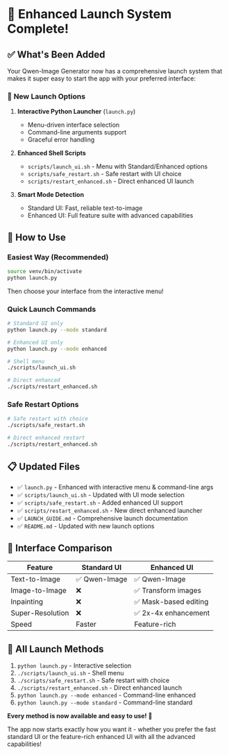 # 🎉 Enhanced Launch System Complete!

## ✅ **What's Been Added**

Your Qwen-Image Generator now has a comprehensive launch system that makes it super easy to start the app with your preferred interface:

### 🚀 **New Launch Options**

1. **Interactive Python Launcher** (`launch.py`)
   - Menu-driven interface selection
   - Command-line arguments support
   - Graceful error handling

2. **Enhanced Shell Scripts**
   - `scripts/launch_ui.sh` - Menu with Standard/Enhanced options
   - `scripts/safe_restart.sh` - Safe restart with UI choice
   - `scripts/restart_enhanced.sh` - Direct enhanced UI launch

3. **Smart Mode Detection**
   - Standard UI: Fast, reliable text-to-image
   - Enhanced UI: Full feature suite with advanced capabilities

## 🎯 **How to Use**

### **Easiest Way (Recommended)**
```bash
source venv/bin/activate
python launch.py
```
Then choose your interface from the interactive menu!

### **Quick Launch Commands**
```bash
# Standard UI only
python launch.py --mode standard

# Enhanced UI only
python launch.py --mode enhanced

# Shell menu
./scripts/launch_ui.sh

# Direct enhanced
./scripts/restart_enhanced.sh
```

### **Safe Restart Options**
```bash
# Safe restart with choice
./scripts/safe_restart.sh

# Direct enhanced restart
./scripts/restart_enhanced.sh
```

## 📋 **Updated Files**

- ✅ `launch.py` - Enhanced with interactive menu & command-line args
- ✅ `scripts/launch_ui.sh` - Updated with UI mode selection
- ✅ `scripts/safe_restart.sh` - Added enhanced UI support
- ✅ `scripts/restart_enhanced.sh` - New direct enhanced launcher
- ✅ `LAUNCH_GUIDE.md` - Comprehensive launch documentation
- ✅ `README.md` - Updated with new launch options

## 🎨 **Interface Comparison**

| Feature | Standard UI | Enhanced UI |
|---------|-------------|-------------|
| Text-to-Image | ✅ Qwen-Image | ✅ Qwen-Image |
| Image-to-Image | ❌ | ✅ Transform images |
| Inpainting | ❌ | ✅ Mask-based editing |
| Super-Resolution | ❌ | ✅ 2x-4x enhancement |
| Speed | Faster | Feature-rich |

## 🔧 **All Launch Methods**

1. `python launch.py` - Interactive selection
2. `./scripts/launch_ui.sh` - Shell menu
3. `./scripts/safe_restart.sh` - Safe restart with choice
4. `./scripts/restart_enhanced.sh` - Direct enhanced launch
5. `python launch.py --mode enhanced` - Command-line enhanced
6. `python launch.py --mode standard` - Command-line standard

**Every method is now available and easy to use! 🚀**

The app now starts exactly how you want it - whether you prefer the fast standard UI or the feature-rich enhanced UI with all the advanced capabilities!
